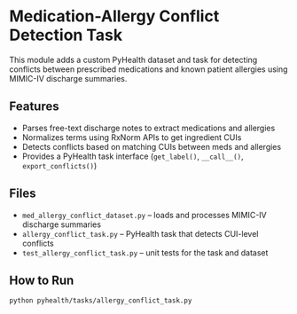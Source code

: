 # Medication-Allergy Conflict Detection Task

This module adds a custom PyHealth dataset and task for detecting conflicts between prescribed medications and known patient allergies using MIMIC-IV discharge summaries.

## Features

- Parses free-text discharge notes to extract medications and allergies
- Normalizes terms using RxNorm APIs to get ingredient CUIs
- Detects conflicts based on matching CUIs between meds and allergies
- Provides a PyHealth task interface (`get_label()`, `__call__()`, `export_conflicts()`)

## Files

- `med_allergy_conflict_dataset.py` – loads and processes MIMIC-IV discharge summaries
- `allergy_conflict_task.py` – PyHealth task that detects CUI-level conflicts
- `test_allergy_conflict_task.py` – unit tests for the task and dataset

## How to Run

```bash
python pyhealth/tasks/allergy_conflict_task.py